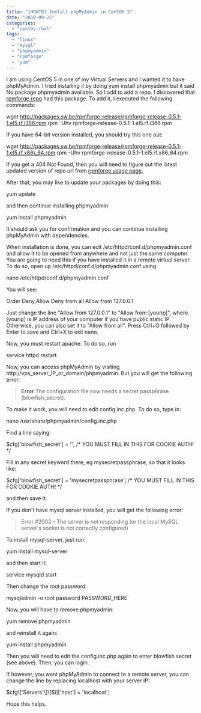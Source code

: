 ```yaml
---
title: "[HOWTO] Install phpMyAdmin in CentOS 5"
date: "2010-09-25"
categories: 
  - "centos-rhel"
tags: 
  - "linux"
  - "mysql"
  - "phpmyadmin"
  - "rpmforge"
  - "yum"
---
```


I am using CentOS 5 in one of my Virtual Servers and I wanted it to have phpMyAdmin. I tried installing it by doing yum install phpmyadmin but it said No package phpmyadmin available. So I add to add a repo. I discovered that [rpmforge repo](http://rpmrepo.org/RPMforge) had this package. To add it, I executed the following commands:

wget http://packages.sw.be/rpmforge-release/rpmforge-release-0.5.1-1.el5.rf.i386.rpm
rpm -Uhv rpmforge-release-0.5.1-1.el5.rf.i386.rpm

If you have 64-bit version installed, you should try this one out:

wget http://packages.sw.be/rpmforge-release/rpmforge-release-0.5.1-1.el5.rf.x86\_64.rpm
rpm -Uhv rpmforge-release-0.5.1-1.el5.rf.x86\_64.rpm

If you get a 404 Not Found, then you will need to figure out the latest updated version of repo url from [rpmforge usage page](http://rpmrepo.org/RPMforge/Using).

After that, you may like to update your packages by doing this:

yum update

and then continue installing phpmyadmin

yum install phpmyadmin

It should ask you for confirmation and you can continue installing phpMyAdmin with dependencies.

When installation is done, you can edit /etc/httpd/conf.d/phpmyadmin.conf and allow it to be opened from anywhere and not just the same computer. You are going to need this if you have installed it in a remote virtual server. To do so, open up /etc/httpd/conf.d/phpmyadmin.conf using:

nano /etc/httpd/conf.d/phpmyadmin.conf

You will see:

  Order Deny,Allow
  Deny from all
  Allow from 127.0.0.1

Just change the line "Allow from 127.0.0.1" to "Allow from \[yourip\]", where \[yourip\] is IP address of your computer if you have public static IP. Otherwise, you can also set it to "Allow from all". Press Ctrl+O followed by Enter to save and Ctrl+X to exit nano.

Now, you must restart apache. To do so, run

service httpd restart

Now, you can access phpMyAdmin by visiting http://vps\_server\_IP\_or\_domain/phpmyadmin. But you will get the following error:

> **Error** The configuration file now needs a secret passphrase (blowfish\_secret).

To make it work, you will need to edit config.inc.php. To do so, type in:

nano /usr/share/phpmyadmin/config.inc.php

Find a line saying:

$cfg\['blowfish\_secret'\] = ''; /\* YOU MUST FILL IN THIS
FOR
COOKIE AUTH! \*/

Fill in any secret keyword there, eg mysecretpassphrase, so that it looks like:

$cfg\['blowfish\_secret'\] = 'mysecretpassphrase'; /\* YOU MUST FILL IN THIS
FOR
COOKIE AUTH! \*/

and then save it.

If you don't have mysql server installed, you will get the following error:

> Error #2002 - The server is not responding (or the local MySQL server's socket is not correctly configured)

To install mysql-server, just run:

 yum install mysql-server

and then start it:

 service mysqld start

Then change the root password:

mysqladmin -u root password PASSWORD\_HERE

Now, you will have to remove phpmyadmin:

yum remove phpmyadmin

and reinstall it again:

yum install phpmyadmin

Then you will need to edit the config.inc.php again to enter blowfish secret (see above). Then, you can login.

If however, you want phpMyAdmin to connect to a remote server, you can change the line by replacing localhost with your server IP:

$cfg\['Servers'\]\[$i\]\['host'\] = 'localhost';

Hope this helps.
